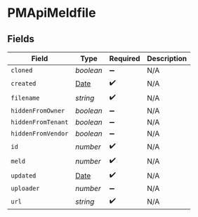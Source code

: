 # PMApiMeldfile


## Fields

| Field                                                                                         | Type                                                                                          | Required                                                                                      | Description                                                                                   |
| --------------------------------------------------------------------------------------------- | --------------------------------------------------------------------------------------------- | --------------------------------------------------------------------------------------------- | --------------------------------------------------------------------------------------------- |
| `cloned`                                                                                      | *boolean*                                                                                     | :heavy_minus_sign:                                                                            | N/A                                                                                           |
| `created`                                                                                     | [Date](https://developer.mozilla.org/en-US/docs/Web/JavaScript/Reference/Global_Objects/Date) | :heavy_check_mark:                                                                            | N/A                                                                                           |
| `filename`                                                                                    | *string*                                                                                      | :heavy_check_mark:                                                                            | N/A                                                                                           |
| `hiddenFromOwner`                                                                             | *boolean*                                                                                     | :heavy_minus_sign:                                                                            | N/A                                                                                           |
| `hiddenFromTenant`                                                                            | *boolean*                                                                                     | :heavy_minus_sign:                                                                            | N/A                                                                                           |
| `hiddenFromVendor`                                                                            | *boolean*                                                                                     | :heavy_minus_sign:                                                                            | N/A                                                                                           |
| `id`                                                                                          | *number*                                                                                      | :heavy_check_mark:                                                                            | N/A                                                                                           |
| `meld`                                                                                        | *number*                                                                                      | :heavy_check_mark:                                                                            | N/A                                                                                           |
| `updated`                                                                                     | [Date](https://developer.mozilla.org/en-US/docs/Web/JavaScript/Reference/Global_Objects/Date) | :heavy_check_mark:                                                                            | N/A                                                                                           |
| `uploader`                                                                                    | *number*                                                                                      | :heavy_minus_sign:                                                                            | N/A                                                                                           |
| `url`                                                                                         | *string*                                                                                      | :heavy_check_mark:                                                                            | N/A                                                                                           |